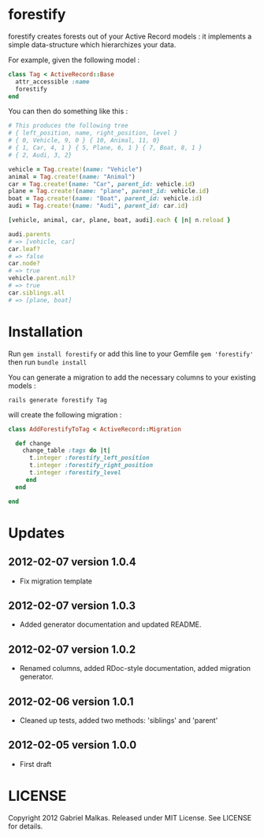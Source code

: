 # forestify

forestify creates forests out of your Active Record models : it implements a simple data-structure which hierarchizes your data.

For example, given the following model :

```ruby
class Tag < ActiveRecord::Base
  attr_accessible :name
  forestify
end
```

You can then do something like this :

```ruby
# This produces the following tree
# { left_position, name, right_position, level }
# { 0, Vehicle, 9, 0 } { 10, Animal, 11, 0}
# { 1, Car, 4, 1 } { 5, Plane, 6, 1 } { 7, Boat, 8, 1 }
# { 2, Audi, 3, 2}

vehicle = Tag.create!(name: "Vehicle")
animal = Tag.create!(name: "Animal")
car = Tag.create!(name: "Car", parent_id: vehicle.id)
plane = Tag.create!(name: "plane", parent_id: vehicle.id)
boat = Tag.create!(name: "Boat", parent_id: vehicle.id)
audi = Tag.create!(name: "Audi", parent_id: car.id)

[vehicle, animal, car, plane, boat, audi].each { |n| n.reload }

audi.parents
# => [vehicle, car]
car.leaf?
# => false
car.node?
# => true
vehicle.parent.nil?
# => true
car.siblings.all
# => [plane, boat]
```

# Installation

Run ```gem install forestify``` or add this line to your Gemfile  ```gem 'forestify'``` then run ```bundle install```

You can generate a migration to add the necessary columns to your existing models :

```
rails generate forestify Tag
```

will create the following migration :

```ruby
class AddForestifyToTag < ActiveRecord::Migration

  def change
    change_table :tags do |t|
      t.integer :forestify_left_position
      t.integer :forestify_right_position
      t.integer :forestify_level
     end
  end

end
```

# Updates

## 2012-02-07 version 1.0.4
* Fix migration template

## 2012-02-07 version 1.0.3
* Added generator documentation and updated README.

## 2012-02-07 version 1.0.2
* Renamed columns, added RDoc-style documentation, added migration generator.

## 2012-02-06 version 1.0.1
* Cleaned up tests, added two methods: 'siblings' and 'parent'

## 2012-02-05 version 1.0.0
* First draft

# LICENSE

Copyright 2012 Gabriel Malkas. Released under MIT License. See LICENSE for details.
